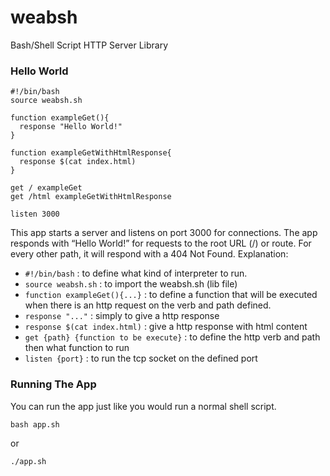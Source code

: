 # weabsh
Bash/Shell Script HTTP Server Library

### Hello World 
```
#!/bin/bash
source weabsh.sh

function exampleGet(){
  response "Hello World!"
}

function exampleGetWithHtmlResponse{
  response $(cat index.html)
}

get / exampleGet
get /html exampleGetWithHtmlResponse

listen 3000
```

This app starts a server and listens on port 3000 for connections. The app responds with “Hello World!” for requests to the root URL (/) or route. For every other path, it will respond with a 404 Not Found.
Explanation:
- `#!/bin/bash` :  to define what kind of interpreter to run.
- `source weabsh.sh` : to import the weabsh.sh (lib file)
- `function exampleGet(){...}` : to define a function that will be executed when there is an http request on the verb and path defined.
- `response "..."` : simply to give a http response
- `response $(cat index.html)` : give a http response with html content
- `get {path} {function to be execute}` : to define the http verb and path then what function to run
- `listen {port}` : to run the tcp socket on the defined port

### Running The App
You can run the app just like you would run a normal shell script.
```
bash app.sh
```
or
```
./app.sh
```
